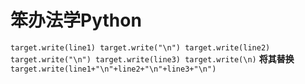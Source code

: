 # 笨办法学Python
`target.write(line1)
target.write("\n")
target.write(line2)
target.write("\n")
target.write(line3)
target.write(\n)`
**将其替换**
`target.write(line1+"\n"+line2+"\n"+line3+"\n")`

